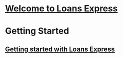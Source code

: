 ﻿# [Welcome to Loans Express](index.md)
# Getting Started
## [Getting started with Loans Express](SetUp_GettingStartedWithLoansExpress.md)


